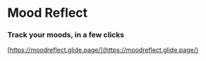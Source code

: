 # Mood Reflect
### Track your moods, in a few clicks
[https://moodreflect.glide.page/](https://moodreflect.glide.page/)
